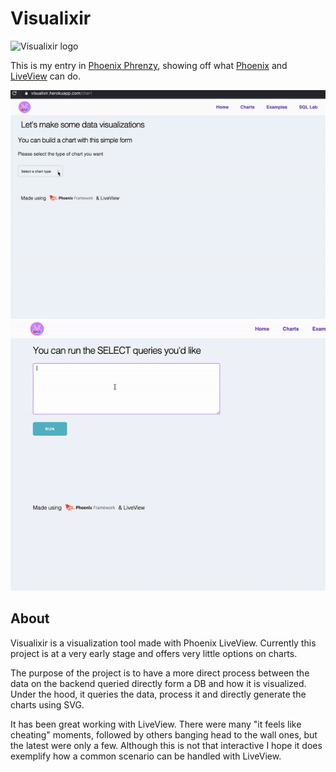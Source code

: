# Visualixir

![Visualixir logo](assets/static/images/logo_v1_circle.png "")

This is my entry in [Phoenix Phrenzy](https://phoenixphrenzy.com), showing off what [Phoenix](https://phoenixframework.org/) and [LiveView](https://github.com/phoenixframework/phoenix_live_view) can do.

![Visualixir preview](assets/static/images/preview-chart.gif "Visualixir")
![Visualixir preview](assets/static/images/preview-sql.gif "Visualixir")

## About

Visualixir is a visualization tool made with Phoenix LiveView. Currently this
project is at a very early stage and offers very little options on charts.

The purpose of the project is to have a more direct process between the data on
the backend queried directly form a DB and how it is visualized. Under the hood,
it queries the data, process it and directly generate the charts using SVG.

It has been great working with LiveView. There were many "it feels like cheating" moments, followed by others banging head to the wall ones, but the latest were only a few. Although this is not that interactive I hope it does exemplify how a common scenario can be handled with LiveView.
